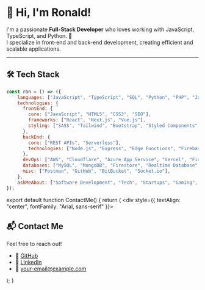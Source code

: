 # 👋 Hi, I'm Ronald!  

I'm a passionate **Full-Stack Developer** who loves working with JavaScript, TypeScript, and Python. 🚀  
I specialize in front-end and back-end development, creating efficient and scalable applications.

---

## 🛠️ Tech Stack
~~~ js
const ron = () => ({
    languages: ["JavaScript", "TypeScript", "SQL", "Python", "PHP", "Java"],
    technologies: {
      frontEnd: {
        core: ["JavaScript", "HTML5", "CSS3", "SEO"],
        frameworks: ["React", "Next.js", "Vue.js"],
        styling: ["SASS", "Tailwind", "Bootstrap", "Styled Components", "Bulma"],
      },
      backEnd: {
        core: ["REST APIs", "Serverless"],
        technologies: ["Node.js", "Express", "Edge Functions", "Firebase"],
      },
      devOps: ["AWS", "Cloudflare", "Azure App Service", "Vercel", "Firebase Hosting"],
      databases: ["MySQL", "MongoDB", "Firestore", "Realtime Database", "Microsoft Access"],
      misc: ["Postman", "GitHub", "BitBucket", "Socket.io"],
    },
    askMeAbout: ["Software Development", "Tech", "Startups", "Gaming", "Music"],
});
~~~

export default function ContactMe() {
  return (
    <div style={{ textAlign: "center", fontFamily: "Arial, sans-serif" }}>
      <h2>📬 Contact Me</h2>
      <p>Feel free to reach out!</p>
      <ul>
        <li>🔗 <a href="https://github.com/yourusername">GitHub</a></li>
        <li>💼 <a href="https://linkedin.com/in/yourprofile">LinkedIn</a></li>
        <li>📧 your-email@example.com</li>
      </ul>
    </div>
  );
}

